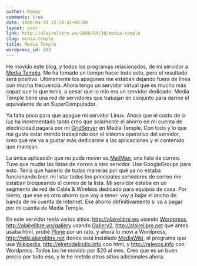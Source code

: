 ```yaml
---
author: Rompy
comments: true
date: 2008-04-30 12:34:41+00:00
layout: post
link: http://alairelibre.ws/2008/04/30/media-temple
slug: media-temple
title: Media Temple
wordpress_id: 282
---
```


He movido este blog, y todos los programas relacionados, de mi servidor a [Media Temple](http://mediatemple.net). Me ha tomado un tiempo hacer todo esto, pero el resultado será positivo. Ultimamente los apagones me estaban dejando fuera de línea con mucha frecuencia. Ahora tengo un servidor virtual que es mucho más capaz que lo que tenía, a pesar que lo mío era un servidor dedicado. Media Temple tiene una red de servidores que trabajan en conjunto para darme el equivalente de un SuperComputador.

Ya falta poco para que apague mi servidor Linux. Ahora que el costo de la luz ha incrementado tanto creo que solamente el ahorro en mi cuenta de electricidad pagará por mi [GridServer](http://mediatemple.net/webhosting/gs/) en Media Temple. Con todo y lo que me gusta estar metido trabajando con el sistema operativo del servidor, creo que me va a gustar más dedicarme a las aplicaciones y el contenido que manejan.

La única aplicación que no pude mover es [MailMan](http://list.org), una lista de correo. Tuve que mudar las listas de correo a otro servidor. Use GoogleGroups para esto. Tenía que hacerlo de todas maneras por qué ya no estaba funcionando bien mi lista: todos los principales servidores de correo me estaban bloqueando el correo de la lista. Mi servidor estaba en un segmento de red de Cable & Wireless dedicado para equipos de casa. Por cierto, que ese es otro ahorro que voy a tener: voy a bajar el ancho de banda de mi cuenta de Internet. Ese ahorro definitivamente si va a pagar por mi cuenta de Media Temple.

En este servidor tenía varios sitios: http://alairelibre.ws usando [Wordpress](http://wordpress.org), http://alairelibre.ws/gallery usando [Gallery2](http://gallery.menalto.com), http://alairelibre.net que antes usaba html, probé [Plone](http://plone.org) por un rato, y ahora lo moví a Wordpress, http://wiki.alairelibre.net donde está instalado [MediaWiki](http://mediawiki.org), el programa que usa [Wikipedia](http://wikipedia.org), http://elretodelindio.info con html, y http://relevos.info con Wordpress. Todos los he movido por $20 al mes. Creo que es un buen precio por todo eso, y le he metido otros sitios adicionales ahora.
